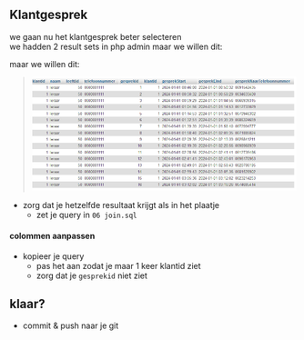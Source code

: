 ## Klantgesprek

we gaan nu het klantgesprek beter selecteren  
we hadden 2 result sets in php admin maar we willen dit:

maar we willen dit:
> ![](img/joinresult.PNG)

- zorg dat je hetzelfde resultaat krijgt als in het plaatje
    - zet je query in `06 join.sql`

#### colommen aanpassen

- kopieer je query
    - pas het aan zodat je maar 1 keer klantid ziet
    - zorg dat je `gesprekid` niet ziet



## klaar?

- commit & push naar je git